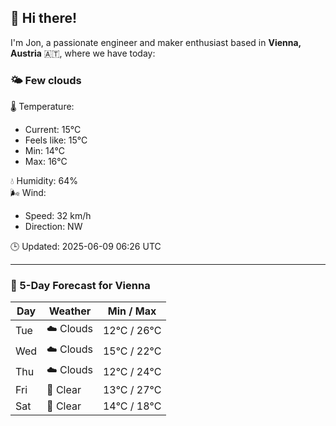 ## 👋 Hi there!

I'm Jon, a passionate engineer and maker enthusiast based in **Vienna, Austria** 🇦🇹, where we have today:

### 🌤️ Few clouds 

🌡️ Temperature: 
* Current: 15°C
* Feels like: 15°C
* Min: 14°C 
* Max: 16°C  

💧 Humidity: 64%  
🌬️ Wind: 
* Speed: 32 km/h 
* Direction: NW  

🕒 Updated: 2025-06-09 06:26 UTC

---

### 📅 5-Day Forecast for Vienna

| Day | Weather | Min / Max |
|-----|---------|------------|
| Tue | ☁️ Clouds | 12°C / 26°C |
| Wed | ☁️ Clouds | 15°C / 22°C |
| Thu | ☁️ Clouds | 12°C / 24°C |
| Fri | 🌙 Clear | 13°C / 27°C |
| Sat | 🌙 Clear | 14°C / 18°C |
